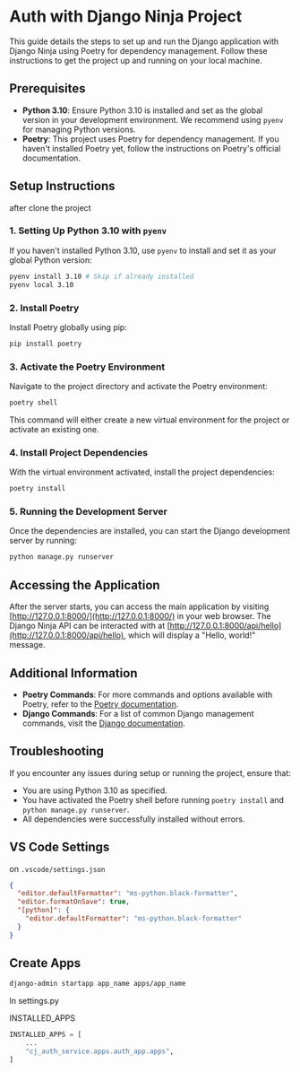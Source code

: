 # Auth with Django Ninja Project

This guide details the steps to set up and run the Django application with Django Ninja using Poetry for dependency management. Follow these instructions to get the project up and running on your local machine.

## Prerequisites

- **Python 3.10**: Ensure Python 3.10 is installed and set as the global version in your development environment. We recommend using `pyenv` for managing Python versions.
- **Poetry**: This project uses Poetry for dependency management. If you haven't installed Poetry yet, follow the instructions on Poetry's official documentation.

## Setup Instructions

after clone the project

### 1. Setting Up Python 3.10 with `pyenv`

If you haven't installed Python 3.10, use `pyenv` to install and set it as your global Python version:

```bash
pyenv install 3.10 # Skip if already installed
pyenv local 3.10
```

### 2. Install Poetry

Install Poetry globally using pip:

```bash
pip install poetry
```

### 3. Activate the Poetry Environment

Navigate to the project directory and activate the Poetry environment:

```bash
poetry shell
```

This command will either create a new virtual environment for the project or activate an existing one.

### 4. Install Project Dependencies

With the virtual environment activated, install the project dependencies:

```bash
poetry install
```

### 5. Running the Development Server

Once the dependencies are installed, you can start the Django development server by running:

```bash
python manage.py runserver
```

## Accessing the Application

After the server starts, you can access the main application by visiting [http://127.0.0.1:8000/](http://127.0.0.1:8000/) in your web browser. The Django Ninja API can be interacted with at [http://127.0.0.1:8000/api/hello](http://127.0.0.1:8000/api/hello), which will display a "Hello, world!" message.

## Additional Information

- **Poetry Commands**: For more commands and options available with Poetry, refer to the [Poetry documentation](https://python-poetry.org/docs/).
- **Django Commands**: For a list of common Django management commands, visit the [Django documentation](https://docs.djangoproject.com/en/3.2/ref/django-admin/).

## Troubleshooting

If you encounter any issues during setup or running the project, ensure that:
- You are using Python 3.10 as specified.
- You have activated the Poetry shell before running `poetry install` and `python manage.py runserver`.
- All dependencies were successfully installed without errors.

## VS Code Settings

on `.vscode/settings.json`

```json
{
  "editor.defaultFormatter": "ms-python.black-formatter",
  "editor.formatOnSave": true,
  "[python]": {
    "editor.defaultFormatter": "ms-python.black-formatter"
  }
}
```

## Create Apps

```bash
django-admin startapp app_name apps/app_name
```

In settings.py

INSTALLED_APPS

```python
INSTALLED_APPS = [
    ...
    "cj_auth_service.apps.auth_app.apps",
]
```
